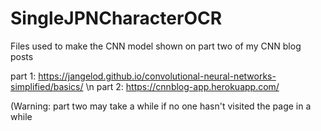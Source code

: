 # SingleJPNCharacterOCR

Files used to make the CNN model shown on part two of my CNN blog posts

part 1: https://jangelod.github.io/convolutional-neural-networks-simplified/basics/ \n
part 2: https://cnnblog-app.herokuapp.com/

(Warning: part two may take a while if no one hasn't visited the page in a while
